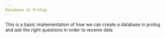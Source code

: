 ```yaml
---
Database in Prolog
---
```


This is a basic implementation of how we can create a database in prolog and ask the right questions in order to receive data
